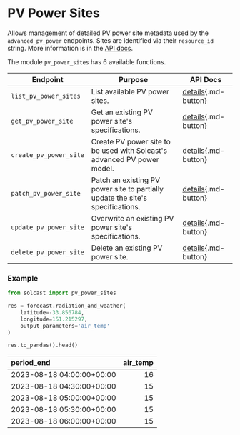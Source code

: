# PV Power Sites
Allows management of detailed PV power site metadata used by the `advanced_pv_power` endpoints.  Sites are identified via their `resource_id` string.  More information is in the [API docs](https://docs.solcast.com.au/#49090b36-66db-4d0f-89d5-87d19f00bec1).

The module `pv_power_sites` has 6 available functions.

| Endpoint | Purpose | API Docs |
|------|------|------|
| `list_pv_power_sites` | List available PV power sites. | [details](https://docs.solcast.com.au/#baee4c8b-83e8-43e6-886b-98671164df10){.md-button} |
| `get_pv_power_site`      | Get an existing PV power site's specifications. | [details](https://docs.solcast.com.au/#27a18021-eed0-4281-8b28-9bdf1ebb2a95){.md-button} |
| `create_pv_power_site`     | Create PV power site to be used with Solcast's advanced PV power model. | [details](https://docs.solcast.com.au/#d3a35494-15d8-4baa-b96f-7fd3353c9f06){.md-button} |
| `patch_pv_power_site`     | Patch an existing PV power site to partially update the site's specifications. | [details](https://docs.solcast.com.au/#ba412164-31c2-47a9-a965-c95bc9b632a6){.md-button} |
| `update_pv_power_site`     | Overwrite an existing PV power site's specifications. | [details](https://docs.solcast.com.au/#181cf2be-f710-49c3-8050-07be858f25e1){.md-button} |
| `delete_pv_power_site`     | Delete an existing PV power site. | [details](https://docs.solcast.com.au/#c2353692-36db-46b8-8508-a6d4fae65390){.md-button} |

### Example

```python
from solcast import pv_power_sites

res = forecast.radiation_and_weather(
    latitude=-33.856784,
    longitude=151.215297,
    output_parameters='air_temp'
)

res.to_pandas().head()
```

| period_end                |   air_temp |
|:--------------------------|-----------:|
| 2023-08-18 04:00:00+00:00 |         16 |
| 2023-08-18 04:30:00+00:00 |         15 |
| 2023-08-18 05:00:00+00:00 |         15 |
| 2023-08-18 05:30:00+00:00 |         15 |
| 2023-08-18 06:00:00+00:00 |         15 |